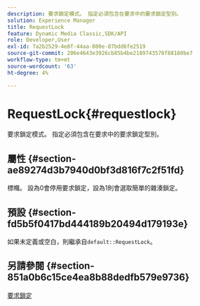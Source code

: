 ```yaml
---
description: 要求鎖定模式。 指定必須包含在要求中的要求鎖定型別。
solution: Experience Manager
title: RequestLock
feature: Dynamic Media Classic,SDK/API
role: Developer,User
exl-id: 7a2b2529-4e8f-44aa-800e-87bdd6fe2519
source-git-commit: 206e4643e3926cb85b4be2189743578f88180be7
workflow-type: tm+mt
source-wordcount: '63'
ht-degree: 4%

---
```


# RequestLock{#requestlock}

要求鎖定模式。 指定必須包含在要求中的要求鎖定型別。

## 屬性 {#section-ae89274d3b7940d0bf3d816f7c2f51fd}

標幟。 設為0會停用要求鎖定，設為1則會選取簡單的雜湊鎖定。

## 預設 {#section-fd5b5f0417bd444189b20494d179193e}

如果未定義或空白，則繼承自`default::RequestLock`。

## 另請參閱 {#section-851a0b6c15ce4ea8b88dedfb579e9736}

[要求鎖定](../../../../../is-api/image-catalog/image-serving-api-ref/c-image-catalog-reference/c-attributes-reference/r-requestlock.md#reference-8bbe2f581be847d3b9fa123e8e5e94b0)
